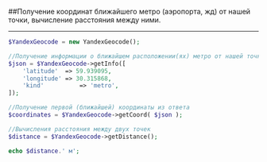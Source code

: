 ##Получение координат ближайшего метро (аэропорта, жд) от нашей точки, вычисление  расстояния между ними.
***

```php
$YandexGeocode = new YandexGeocode();

//Получение информации о ближайшем расположении(ях) метро от нашей точки
$json = $YandexGeocode->getInfo([
	'latitude'	=> 59.939095,
	'longitude'	=> 30.315868,
	'kind'			=> 'metro',
]);

//Получение первой (ближайшей) координаты из ответа
$coordinates = $YandexGeocode->getCoord( $json );

//Вычисления расстояния между двух точек
$distance = $YandexGeocode->getDistance();

echo $distance.' м';
```
